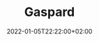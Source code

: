 ---
title: Biographie Gaspard
date: 2022-01-05T22:22:00+02:00
draft: false
description: Biographie de Gaspard Vignon
title: Gaspard
text_groups:
  - namel: Gaspard Vignon
    email: <a href="mailto:gaspard@marmotteproductions.ch">gaspard@marmotteproductions.ch</a>
  - name: <img src="/marmotteprod-siteproto/img/gaspard.png">
    description: <p>Gaspard Vignon obtient un Bachelor à la Haute École de musique de Lausanne en 2013, puis un Master spécialisé en histoire, théorie et pratique du cinéma en 2017 à l’Université de Lausanne. Il se consacre tout autant à des projets musicaux qu’à une carrière cinématographique, avec pour envie de développer des projets artistiques ambitieux et novateurs. </p> <br> <p> En musique, cela passe par l’organisation de concerts et spectacles musicaux avec les chœurs et ensembles qu’il dirige. Il participe régulièrement à des projets de création musicale en tant que chanteur, saxophoniste ou pianiste et, en 2019, il complète sa formation musicale par un certificat supérieur de direction de chœur CH II. Côté cinéma, Gaspard Vignon travaille de 2017 à 2021 au sein de Bande à part Films, à Lausanne, et se forme ainsi à la production de films aux côtés de Lionel Baier, Jean-Stéphane Bron, Ursula Meier et Frédéric Mermoud. </p> <br> <p>À côté de ce travail d’assistant de production, il accomplit divers mandats en lien avec l’écriture ou encore la postproduction des projets de la société de production lausannoise. En 2021, il prend part au tournage du dernier long-métrage d’Ursula Meier (La Ligne), assiste Lionel Baier dans l’écriture d’un projet documentaire (Sauver la nuit) et collabore à l’écriture d’une série développée par Jean-Stéphane Bron (The Deal, fiction 6x52’). </p> <br> <p>Gaspard Vignon travaille aussi occasionnellement comme compositeur pour l’image. En 2021, il signe notamment la musique de Journal d’une ambulancière (Doc TV 52’). Par ailleurs, il enseigne depuis 2014 à l’École romande d’art et communication (ERACOM) et partage ainsi le fruit de ses recherches sur l’analyse du son et de la musique au cinéma dans un cours hebdomadaire de « Culture audio ».</p>
---